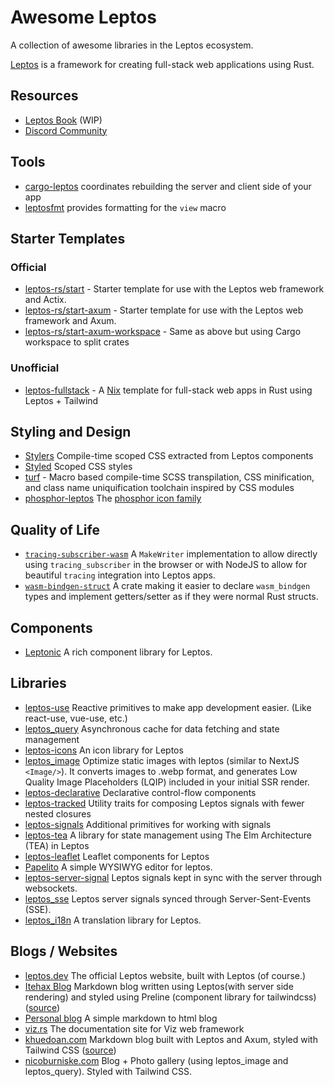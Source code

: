 # Awesome Leptos
A collection of awesome libraries in the Leptos ecosystem.

[Leptos](https://github.com/leptos-rs/leptos) is a framework for creating full-stack web applications using Rust.

## Resources
- [Leptos Book](https://github.com/leptos-rs/leptos/tree/main/docs/book) (WIP)
- [Discord Community](https://discord.gg/YdRAhS7eQB)

## Tools
- [cargo-leptos](https://github.com/leptos-rs/cargo-leptos) coordinates rebuilding the server and client side of your app
- [leptosfmt](https://github.com/bram209/leptosfmt) provides formatting for the `view` macro

## Starter Templates

### Official

 - [leptos-rs/start](https://github.com/leptos-rs/start) - Starter template for use with the Leptos web framework and Actix.
 - [leptos-rs/start-axum](https://github.com/leptos-rs/start-axum) - Starter template for use with the Leptos web framework and Axum.
 - [leptos-rs/start-axum-workspace](https://github.com/leptos-rs/start-axum-workspace) - Same as above but using Cargo workspace to split crates

### Unofficial

- [leptos-fullstack](https://github.com/srid/leptos-fullstack) - A [Nix](https://nixos.org/) template for full-stack web apps in Rust using Leptos + Tailwind

## Styling and Design
- [Stylers](https://github.com/abishekatp/stylers) Compile-time scoped CSS extracted from Leptos components
- [Styled](https://github.com/eboody/styled) Scoped CSS styles
- [turf](https://github.com/myFavShrimp/turf) - Macro based compile-time SCSS transpilation, CSS minification, and class name uniquification toolchain inspired by CSS modules
- [phosphor-leptos](https://github.com/SorenHolstHansen/phosphor-leptos) The [phosphor icon family](https://phosphoricons.com/)

## Quality of Life
- [`tracing-subscriber-wasm`](https://crates.io/crates/tracing-subscriber-wasm) A `MakeWriter` implementation to allow directly using `tracing_subscriber` in the browser or with NodeJS to allow for beautiful `tracing` integration into Leptos apps.
- [`wasm-bindgen-struct`](https://crates.io/crates/wasm-bindgen-struct) A crate making it easier to declare `wasm_bindgen` types and implement getters/setter as if they were normal Rust structs.

## Components
- [Leptonic](https://leptonic.dev/) A rich component library for Leptos. 

## Libraries
- [leptos-use](https://leptos-use.rs/) Reactive primitives to make app development easier. (Like react-use, vue-use, etc.)
- [leptos_query](https://github.com/nicoburniske/leptos_query) Asynchronous cache for data fetching and state management
- [leptos-icons](https://github.com/Carlosted/leptos-icons) An icon library for Leptos
- [leptos_image](https://github.com/nicoburniske/leptos_image) Optimize static images with leptos (similar to NextJS `<Image/>`). It converts images to .webp format, and generates Low Quality Image Placeholders (LQIP) included in your initial SSR render.
- [leptos-declarative](https://github.com/jquesada2016/leptos-declarative) Declarative control-flow components
- [leptos-tracked](https://docs.rs/leptos-tracked/latest/leptos_tracked/) Utility traits for composing Leptos signals with fewer nested closures
- [leptos-signals](https://github.com/akesson/leptos-signals) Additional primitives for working with signals
- [leptos-tea](https://github.com/jquesada2016/leptos-tea) A library for state management using The Elm Architecture (TEA) in Leptos
- [leptos-leaflet](https://github.com/headless-studio/leptos-leaflet) Leaflet components for Leptos
- [Papelito](https://github.com/msmaiaa/papelito) A simple WYSIWYG editor for leptos.
- [leptos-server-signal](https://github.com/tqwewe/leptos_server_signal) Leptos signals kept in sync with the server through websockets.
- [leptos_sse](https://github.com/messense/leptos_sse) Leptos server signals synced through Server-Sent-Events (SSE).
- [leptos_i18n](https://github.com/Baptistemontan/leptos_i18n) A translation library for Leptos.

## Blogs / Websites
- [leptos.dev](https://leptos.dev) The official Leptos website, built with Leptos (of course.)
- [Itehax Blog](https://itehax.com) Markdown blog written using Leptos(with server side rendering) and styled using Preline (component library for tailwindcss) ([source](https://github.com/itehax/rust-blog))
- [Personal blog](https://github.com/LeVuMinhHuy/blog) A simple markdown to html blog
- [viz.rs](https://viz.rs/) The documentation site for Viz web framework
- [khuedoan.com](https://khuedoan.com) Markdown blog built with Leptos and Axum, styled with Tailwind CSS ([source](https://github.com/khuedoan/blog))
- [nicoburniske.com](https://nicoburniske.com) Blog + Photo gallery (using leptos_image and leptos_query). Styled with Tailwind CSS.
